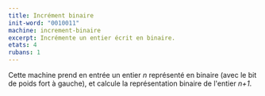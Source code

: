 ```yaml
---
title: Incrément binaire
init-word: "0010011"
machine: increment-binaire
excerpt: Incrémente un entier écrit en binaire.
etats: 4
rubans: 1
---
```

Cette machine prend en entrée un entier *n* représenté en binaire (avec le bit de poids fort à gauche), et calcule la représentation binaire de l'entier *n+1*. 
